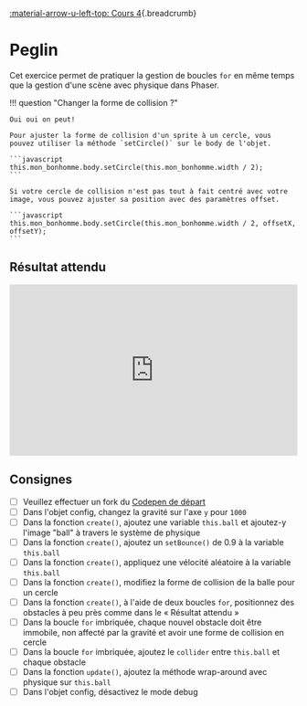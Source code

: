 [:material-arrow-u-left-top: Cours 4](../cours04.md){.breadcrumb}

# Peglin

Cet exercice permet de pratiquer la gestion de boucles `for` en même temps que la gestion d'une scène avec physique dans Phaser.

!!! question "Changer la forme de collision ?"

    Oui oui on peut!

    Pour ajuster la forme de collision d'un sprite à un cercle, vous pouvez utiliser la méthode `setCircle()` sur le body de l'objet.

    ```javascript
    this.mon_bonhomme.body.setCircle(this.mon_bonhomme.width / 2);
    ```

    Si votre cercle de collision n'est pas tout à fait centré avec votre image, vous pouvez ajuster sa position avec des paramètres offset.

    ```javascript
    this.mon_bonhomme.body.setCircle(this.mon_bonhomme.width / 2, offsetX, offsetY);
    ```

## Résultat attendu

<iframe class="aspect-2-1" height="300" style="width: 100%;" scrolling="no" title="Phaser - Peglin PUBLIC" src="https://codepen.io/tim-momo/embed/NWZZxqO?default-tab=&theme-id=50173" frameborder="no" loading="lazy" allowtransparency="true" allowfullscreen="true">
  See the Pen <a href="https://codepen.io/tim-momo/pen/NWZZxqO">
  Phaser - Peglin PUBLIC</a> by TIM Montmorency (<a href="https://codepen.io/tim-momo">@tim-momo</a>)
  on <a href="https://codepen.io">CodePen</a>.
</iframe>

## Consignes

- [ ] Veuillez effectuer un fork du [Codepen de départ](https://codepen.io/tim-momo/pen/abggdvd)
- [ ] Dans l'objet config, changez la gravité sur l'axe `y` pour `1000`
- [ ] Dans la fonction `create()`, ajoutez une variable `this.ball` et ajoutez-y l'image "ball" à travers le système de physique
- [ ] Dans la fonction `create()`, ajoutez un `setBounce()` de 0.9 à la variable `this.ball`
- [ ] Dans la fonction `create()`, appliquez une vélocité aléatoire à la variable `this.ball`
- [ ] Dans la fonction `create()`, modifiez la forme de collision de la balle pour un cercle
- [ ] Dans la fonction `create()`, à l'aide de deux boucles `for`, positionnez des obstacles à peu près comme dans le « Résultat attendu »
- [ ] Dans la boucle `for` imbriquée, chaque nouvel obstacle doit être immobile, non affecté par la gravité et avoir une forme de collision en cercle
- [ ] Dans la boucle `for` imbriquée, ajoutez le `collider` entre `this.ball` et chaque obstacle
- [ ] Dans la fonction `update()`, ajoutez la méthode wrap-around avec physique sur `this.ball`
- [ ] Dans l'objet config, désactivez le mode debug
